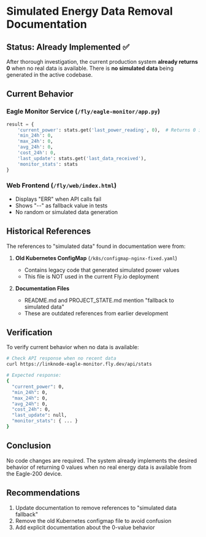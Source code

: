 # Simulated Energy Data Removal Documentation

## Status: Already Implemented ✅

After thorough investigation, the current production system **already returns 0** when no real data is available. There is **no simulated data** being generated in the active codebase.

## Current Behavior

### Eagle Monitor Service (`/fly/eagle-monitor/app.py`)
```python
result = {
    'current_power': stats.get('last_power_reading', 0),  # Returns 0 if no data
    'min_24h': 0,
    'max_24h': 0,
    'avg_24h': 0,
    'cost_24h': 0,
    'last_update': stats.get('last_data_received'),
    'monitor_stats': stats
}
```

### Web Frontend (`/fly/web/index.html`)
- Displays "ERR" when API calls fail
- Shows "--" as fallback value in tests
- No random or simulated data generation

## Historical References

The references to "simulated data" found in documentation were from:

1. **Old Kubernetes ConfigMap** (`/k8s/configmap-nginx-fixed.yaml`)
   - Contains legacy code that generated simulated power values
   - This file is NOT used in the current Fly.io deployment

2. **Documentation Files**
   - README.md and PROJECT_STATE.md mention "fallback to simulated data"
   - These are outdated references from earlier development

## Verification

To verify current behavior when no data is available:

```bash
# Check API response when no recent data
curl https://linknode-eagle-monitor.fly.dev/api/stats

# Expected response:
{
  "current_power": 0,
  "min_24h": 0,
  "max_24h": 0,
  "avg_24h": 0,
  "cost_24h": 0,
  "last_update": null,
  "monitor_stats": { ... }
}
```

## Conclusion

No code changes are required. The system already implements the desired behavior of returning 0 values when no real energy data is available from the Eagle-200 device.

## Recommendations

1. Update documentation to remove references to "simulated data fallback"
2. Remove the old Kubernetes configmap file to avoid confusion
3. Add explicit documentation about the 0-value behavior